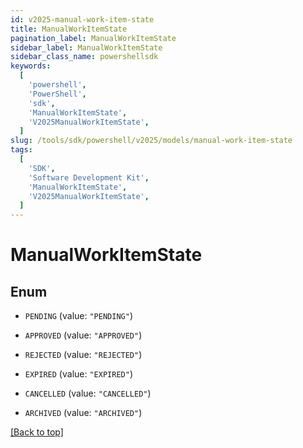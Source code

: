 ```yaml
---
id: v2025-manual-work-item-state
title: ManualWorkItemState
pagination_label: ManualWorkItemState
sidebar_label: ManualWorkItemState
sidebar_class_name: powershellsdk
keywords:
  [
    'powershell',
    'PowerShell',
    'sdk',
    'ManualWorkItemState',
    'V2025ManualWorkItemState',
  ]
slug: /tools/sdk/powershell/v2025/models/manual-work-item-state
tags:
  [
    'SDK',
    'Software Development Kit',
    'ManualWorkItemState',
    'V2025ManualWorkItemState',
  ]
---
```


# ManualWorkItemState

## Enum

- `PENDING` (value: `"PENDING"`)

- `APPROVED` (value: `"APPROVED"`)

- `REJECTED` (value: `"REJECTED"`)

- `EXPIRED` (value: `"EXPIRED"`)

- `CANCELLED` (value: `"CANCELLED"`)

- `ARCHIVED` (value: `"ARCHIVED"`)

[[Back to top]](#)
